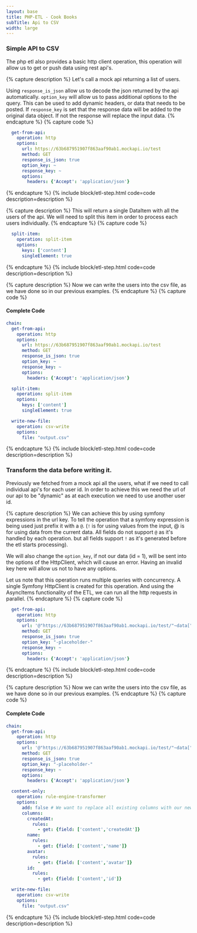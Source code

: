 ```yaml
---
layout: base
title: PHP-ETL - Cook Books
subTitle: Api to CSV
width: large
---
```


### Simple API to CSV

The php etl also provides a basic http client operation, this operation will allow us to get or push data using rest api's.

{% capture description %}
Let's call a mock api returning a list of users.

Using `response_is_json` allow us to decode the json returned by the api automatically. `option_key` will allow us to
pass additional options to the query. This can be used to add dynamic headers, or data that needs to be posted.
If `response_key` is set that the response data will be added to the original data object. If not the response will
replace the input data.
{% endcapture %}
{% capture code %}
```yaml
  get-from-api:
    operation: http
    options:
      url: https://63b687951907f863aaf90ab1.mockapi.io/test
      method: GET
      response_is_json: true
      option_key: ~
      response_key: ~
      options:
        headers: {'Accept': 'application/json'}
```
{% endcapture %}
{% include block/etl-step.html code=code description=description %}

{% capture description %}
This will return a single DataItem with all the users of the api. We will need to split this item in order to process
each users individually.
{% endcapture %}
{% capture code %}
```yaml
  split-item:
    operation: split-item
    options:
      keys: ['content']
      singleElement: true
```
{% endcapture %}
{% include block/etl-step.html code=code description=description %}

{% capture description %}
Now we can write the users into the csv file, as we have done so in our previous examples.
{% endcapture %}
{% capture code %}
#### Complete Code

```yaml
chain:
  get-from-api:
    operation: http
    options:
      url: https://63b687951907f863aaf90ab1.mockapi.io/test
      method: GET
      response_is_json: true
      option_key: ~
      response_key: ~
      options:
        headers: {'Accept': 'application/json'}

  split-item:
    operation: split-item
    options:
      keys: ['content']
      singleElement: true

  write-new-file:
    operation: csv-write
    options:
      file: "output.csv"
```
{% endcapture %}
{% include block/etl-step.html code=code description=description %}

### Transform the data before writing it. 

Previously we fetched from a mock api all the users, what if we need to call individual api's for each user id.
In order to achieve this we need the url of our api to be "dynamic" as at each execution we need to use another
user id.

{% capture description %}
We can achieve this by using symfony expressions in the url key. To tell the operation that a symfony expression
is being used just prefix it with a `@`. (`!` is for using values from the input, @ is for using data from the current data.
All fields do not support `@` as it's handled by each operation. but all fields support `!` as it's generated before the etl starts
processing).

We will also change the `option_key`, if not our data (id = 1), will be sent into the options of the HttpClient, which
will cause an error. Having an invalid key here will allow us not to have any options.

Let us note that this operation runs multiple queries with concurrency. A single Symfony HttpClient is created for this
operation. And using the AsyncItems functionality of the ETL, we can run all the http requests in parallel.
{% endcapture %}
{% capture code %}
```yaml
  get-from-api:
    operation: http
    options:
      url: '@"https://63b687951907f863aaf90ab1.mockapi.io/test/"~data["id"]'
      method: GET
      response_is_json: true
      option_key: "-placeholder-"
      response_key: ~
      options:
        headers: {'Accept': 'application/json'}
```
{% endcapture %}
{% include block/etl-step.html code=code description=description %}

{% capture description %}
Now we can write the users into the csv file, as we have done so in our previous examples.
{% endcapture %}
{% capture code %}
#### Complete Code
```yaml
chain:
  get-from-api:
    operation: http
    options:
      url: '@"https://63b687951907f863aaf90ab1.mockapi.io/test/"~data["id"]'
      method: GET
      response_is_json: true
      option_key: "-placeholder-"
      response_key: ~
      options:
        headers: {'Accept': 'application/json'}

  content-only:
    operation: rule-engine-transformer
    options:
      add: false # We want to replace all existing columns with our new columns.
      columns:
        createdAt:
          rules:
            - get: {field: ['content','createdAt']}
        name:
          rules:
            - get: {field: ['content','name']}
        avatar:
          rules:
            - get: {field: ['content','avatar']}
        id:
          rules:
            - get: {field: ['content','id']}

  write-new-file:
    operation: csv-write
    options:
      file: "output.csv"
```
{% endcapture %}
{% include block/etl-step.html code=code description=description %}
